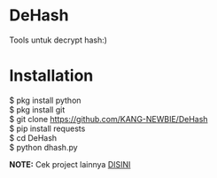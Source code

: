 # DeHash
Tools untuk decrypt hash:)

# Installation
$ pkg install python<br>$ pkg install git<br>$ git clone https://github.com/KANG-NEWBIE/DeHash<br>$ pip install requests<br>$ cd DeHash<br>$ python dhash.py

<b>NOTE:</b> Cek project lainnya <a href="https://github.com/KANG-NEWBIE?tab=repositories">DISINI</a>
